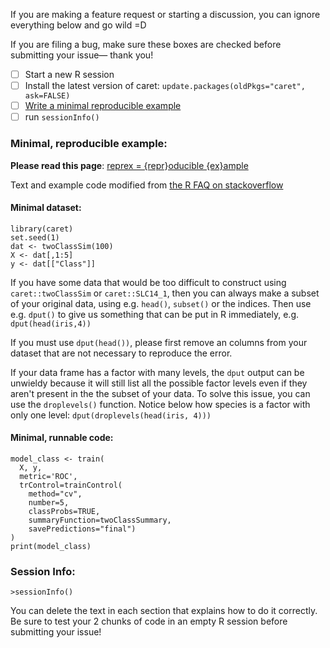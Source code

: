 If you are making a feature request or starting a discussion, you can ignore everything below and go wild =D

If you are filing a bug, make sure these boxes are checked before submitting your issue— thank you!

- [ ] Start a new R session
- [ ] Install the latest version of caret: `update.packages(oldPkgs="caret", ask=FALSE)`
- [ ] [Write a minimal reproducible example](http://stackoverflow.com/a/5963610)
- [ ] run `sessionInfo()`

### Minimal, reproducible example:

__Please read this page__: [reprex = {repr}oducible {ex}ample](https://github.com/jennybc/reprex#what-is-a-reprex) 

Text and example code modified from [the R FAQ on stackoverflow](http://stackoverflow.com/a/5963610)

#### Minimal dataset:
```{R}
library(caret)
set.seed(1)
dat <- twoClassSim(100)
X <- dat[,1:5]
y <- dat[["Class"]]

```
If you have some data that would be too difficult to construct using `caret::twoClassSim` or `caret::SLC14_1`, then you can always make a subset of your original data, using e.g. `head()`, `subset()` or the indices. Then use e.g. `dput()` to give us something that can be put in R immediately, e.g. `dput(head(iris,4))`

If you must use `dput(head())`, please first remove an columns from your dataset that are not necessary to reproduce the error.

If your data frame has a factor with many levels, the `dput` output can be unwieldy because it will still list all the possible factor levels even if they aren't present in the the subset of your data. To solve this issue, you can use the `droplevels()` function. Notice below how species is a factor with only one level: `dput(droplevels(head(iris, 4)))`

#### Minimal, runnable code:
```{R}
model_class <- train(
  X, y, 
  metric='ROC',
  trControl=trainControl(
    method="cv", 
    number=5,
    classProbs=TRUE, 
    summaryFunction=twoClassSummary,
    savePredictions="final")
)
print(model_class)
```

### Session Info:
```{R}
>sessionInfo()

```

You can delete the text in each section that explains how to do it correctly.
Be sure to test your 2 chunks of code in an empty R session before submitting your issue!